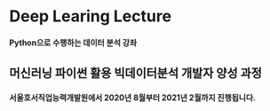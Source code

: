 # Deep Learing Lecture

#### Python으로 수행하는 데이터 분석 강좌

## 머신러닝 파이썬 활용 빅데이터분석 개발자 양성 과정 

#### 서울호서직업능력개발원에서 2020년 8월부터 2021년 2월까지 진행됩니다.
